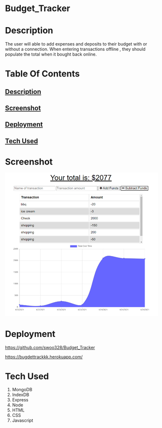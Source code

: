 # Budget_Tracker

# Description <a name="description"></a>
The user will able to add expenses and deposits to their budget with or without a connection. When entering transactions offline
, they should populate the total when it bought back online.

# Table Of Contents

## [Description](#description)

## [Screenshot](#screenshot)

## [Deployment](#deployment)

## [Tech Used](#tech)

# Screenshot <a name = "screenshot"></a>
![](public/graph.PNG)

# Deployment <a name = "deployment"></a>
https://github.com/swoo328/Budget_Tracker

https://bugdettrackkk.herokuapp.com/

# Tech Used <a name = "Tech"></a>
1. MongoDB
2. IndexDB
3. Express
4. Node
5. HTML
6. CSS
7. Javascript
